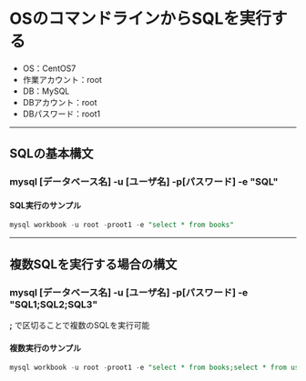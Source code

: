 # OSのコマンドラインからSQLを実行する

* OS：CentOS7
* 作業アカウント：root
* DB：MySQL
* DBアカウント：root
* DBパスワード：root1

---

## SQLの基本構文

### mysql [データベース名] -u [ユーザ名] -p[パスワード] -e "SQL"

#### SQL実行のサンプル

```sql
mysql workbook -u root -proot1 -e "select * from books"
```
---

## 複数SQLを実行する場合の構文

### mysql [データベース名] -u [ユーザ名] -p[パスワード] -e "SQL1;SQL2;SQL3"

**;** で区切ることで複数のSQLを実行可能

#### 複数実行のサンプル

```sql
mysql workbook -u root -proot1 -e "select * from books;select * from usr"
```
